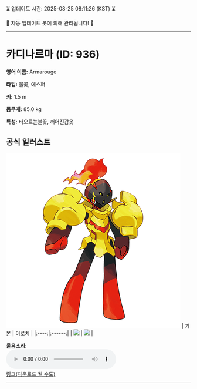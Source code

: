 
⏳ 업데이트 시간: 2025-08-25 08:11:26 (KST) ⏳

🤖 자동 업데이트 봇에 의해 관리됩니다! 🤖

---

# 카디나르마 (ID: 936)
**영어 이름:** Armarouge

**타입:** 불꽃, 에스퍼

**키:** 1.5 m

**몸무게:** 85.0 kg

**특성:** 타오르는불꽃, 깨어진갑옷

## 공식 일러스트
![](https://raw.githubusercontent.com/PokeAPI/sprites/master/sprites/pokemon/other/official-artwork/936.png)
| 기본 | 이로치 |
|:----:|:------:|
| <img src="http://play.pokemonshowdown.com/sprites/ani/armarouge.gif" width="200"> | <img src="http://play.pokemonshowdown.com/sprites/ani-shiny/armarouge.gif" width="200"> |

**울음소리:**<br><audio controls src="https://raw.githubusercontent.com/PokeAPI/cries/main/cries/pokemon/latest/936.ogg"></audio><br> [링크(다운로드 될 수도)](https://raw.githubusercontent.com/PokeAPI/cries/main/cries/pokemon/latest/936.ogg)


---
